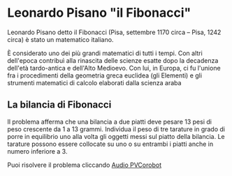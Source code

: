# Leonardo Pisano "il Fibonacci" 

Leonardo Pisano detto il Fibonacci (Pisa, settembre 1170 circa – Pisa, 1242 circa) è stato un matematico italiano.

È considerato uno dei più grandi matematici di tutti i tempi. Con altri dell'epoca contribuì alla rinascita delle scienze esatte dopo la decadenza dell'età tardo-antica e dell'Alto Medioevo. Con lui, in Europa, ci fu l'unione fra i procedimenti della geometria greca euclidea (gli Elementi) e gli strumenti matematici di calcolo elaborati dalla scienza araba


## La bilancia di Fibonacci 
Il problema afferma che una bilancia a due piatti deve pesare 13 pesi di peso crescente da 1 a 13 grammi. Individua il peso di tre tarature in grado di porre in equilibrio uno alla volta gli oggetti messi sul piatto della bilancia. Le tarature possono essere collocate su uno o su entrambi i piatti anche in numero inferiore a 3.


Puoi risolvere il problema cliccando <a href="audio/cbot.html" target="_blank">Audio PVCorobot</a>
